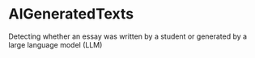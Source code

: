 # AIGeneratedTexts
Detecting whether an essay was written by a student or generated by a large language model (LLM)
